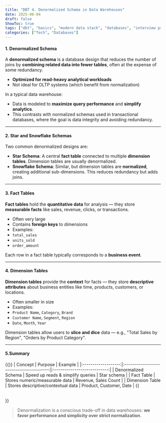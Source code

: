 ```yaml
---
title: "DBT 4. Denormalized Schema in Data Warehouses"
date: 2025-06-04
draft: false
ShowToc: true
tags: ["dbt", "basics", "modern data stack", "databases", "interview prep"]
categories: ["Tech", "Databases"]
---
```


#### 1. Denormalized Schema

A **denormalized schema** is a database design that reduces the number of joins by **combining related data into fewer tables**, often at the expense of some redundancy. 

- **Optimized for read-heavy analytical workloads**
- Not ideal for OLTP systems (which benefit from normalization)

In a typical data warehouse:
- Data is modeled to **maximize query performance** and **simplify analytics**.
- This contrasts with normalized schemas used in transactional databases, where the goal is data integrity and avoiding redundancy.

---

#### 2. Star and Snowflake Schemas

Two common denormalized designs are:

- **Star Schema**: A central **fact table** connected to multiple **dimension tables**. Dimension tables are usually denormalized.
- **Snowflake Schema**: Similar, but dimension tables are **normalized**, creating additional sub-dimensions. This reduces redundancy but adds joins.

---

#### 3. Fact Tables

**Fact tables** hold the **quantitative data** for analysis — they store **measurable facts** like sales, revenue, clicks, or transactions.

- Often very large
- Contains **foreign keys** to dimensions
- Examples:
- `total_sales`
- `units_sold`
- `order_amount`

Each row in a fact table typically corresponds to a **business event**.

---

#### 4. Dimension Tables

**Dimension tables** provide the **context** for facts — they store **descriptive attributes** about business entities like time, products, customers, or locations.

- Often smaller in size
- Examples:
- `Product Name`, `Category`, `Brand`
- `Customer Name`, `Segment`, `Region`
- `Date`, `Month`, `Year`

Dimension tables allow users to **slice and dice** data — e.g., "Total Sales by Region", "Orders by Product Category".

---

#### 5.Summary

{{<table>}}
| Concept           | Purpose                                | Example                    |
|:-------------------:|:----------------------------------------:|:----------------------------:|
| Denormalized Schema | Speed up reads & simplify queries      | Star schema                |
| Fact Table        | Stores numeric/measurable data         | Revenue, Sales Count       |
| Dimension Table   | Stores descriptive/contextual data     | Product, Customer, Date    |
{{</table>}}
> Denormalization is a conscious trade-off in data warehouses: **we favor performance and simplicity over strict normalization**.

